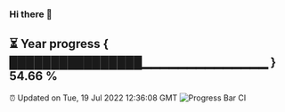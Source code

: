 ### Hi there 👋
⏳ Year progress { ████████████████▁▁▁▁▁▁▁▁▁▁▁▁▁▁ } 54.66 %
---
⏰ Updated on Tue, 19 Jul 2022 12:36:08 GMT
![Progress Bar CI](https://github.com/liununu/liununu/workflows/Progress%20Bar%20CI/badge.svg)
